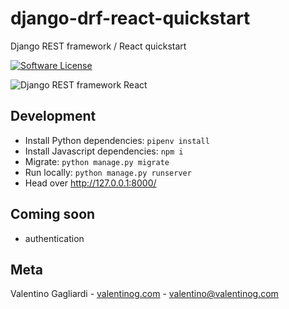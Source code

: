 # django-drf-react-quickstart
Django REST framework / React quickstart

[![Software License](https://img.shields.io/badge/license-MIT-brightgreen.svg?style=flat)](LICENSE)

![Django REST framework React](https://www.valentinog.com/blog/wp-content/uploads/2018/01/django-rest-framework-react.png)

## Development

* Install Python dependencies: `pipenv install`
* Install Javascript dependencies: `npm i`
* Migrate: `python manage.py migrate`
* Run locally: `python manage.py runserver`
* Head over http://127.0.0.1:8000/

## Coming soon

- authentication

## Meta

Valentino Gagliardi - [valentinog.com](https://www.valentinog.com) - valentino@valentinog.com



